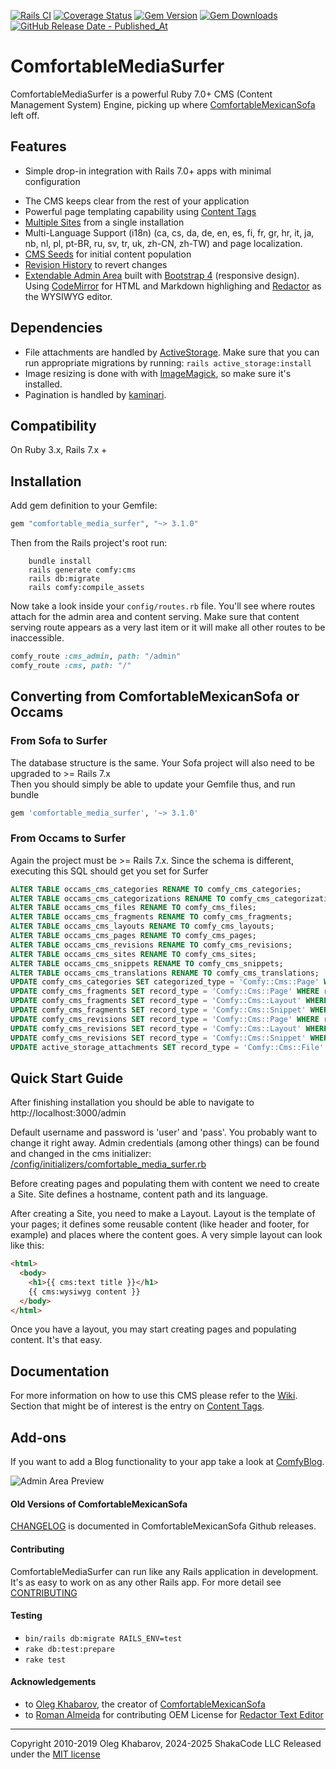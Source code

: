 [![Rails CI](https://github.com/shakacode/comfortable-media-surfer/actions/workflows/rubyonrails.yml/badge.svg)](https://github.com/shakacode/comfortable-media-surfer/actions/workflows/rubyonrails.yml)
[![Coverage Status](https://coveralls.io/repos/github/shakacode/comfortable-media-surfer/badge.svg?branch=HEAD)](https://coveralls.io/github/shakacode/comfortable-media-surfer?branch=HEAD)
[![Gem Version](https://img.shields.io/gem/v/comfortable_media_surfer.svg?style=flat)](http://rubygems.org/gems/comfortable_media_surfer)
[![Gem Downloads](https://img.shields.io/gem/dt/comfortable_media_surfer.svg?style=flat)](http://rubygems.org/gems/comfortable_media_surfer)
[![GitHub Release Date - Published_At](https://img.shields.io/github/release-date/shakacode/comfortable-media-surfer?label=last%20release&color=seagreen)](https://github.com/shakacode/comfortable-media-surfer/releases)

# ComfortableMediaSurfer

ComfortableMediaSurfer is a powerful Ruby 7.0+ CMS (Content Management System) Engine, picking up where [ComfortableMexicanSofa](https://github.com/comfy/comfortable-mexican-sofa) left off.

## Features

- Simple drop-in integration with Rails 7.0+ apps with minimal configuration
* The CMS keeps clear from the rest of your application
* Powerful page templating capability using [Content Tags](https://github.com/shakacode/comfortable-media-surfer/wiki/Docs:-Content-Tags)
* [Multiple Sites](https://github.com/shakacode/comfortable-media-surfer/wiki/Docs:-Sites) from a single installation
* Multi-Language Support (i18n) (ca, cs, da, de, en, es, fi, fr, gr, hr, it, ja, nb, nl, pl, pt-BR, ru, sv, tr, uk, zh-CN, zh-TW) and page localization.
* [CMS Seeds](https://github.com/shakacode/comfortable-media-surfer/wiki/Docs:-CMS-Seeds) for initial content population
* [Revision History](https://github.com/shakacode/comfortable-media-surfer/wiki/Docs:-Revisions) to revert changes
* [Extendable Admin Area](https://github.com/shakacode/comfortable-media-surfer/wiki/HowTo:-Reusing-Admin-Area) built with [Bootstrap 4](http://getbootstrap.com) (responsive design). Using [CodeMirror](http://codemirror.net) for HTML and Markdown highlighing and [Redactor](http://imperavi.com/redactor) as the WYSIWYG editor.

## Dependencies

- File attachments are handled by [ActiveStorage](https://github.com/rails/rails/tree/master/activestorage). Make sure that you can run appropriate migrations by running: `rails active_storage:install`
- Image resizing is done with with [ImageMagick](http://www.imagemagick.org/script/download.php), so make sure it's installed.
- Pagination is handled by [kaminari](https://github.com/amatsuda/kaminari).

## Compatibility

On Ruby 3.x, Rails 7.x +

## Installation

Add gem definition to your Gemfile:

```ruby
gem "comfortable_media_surfer", "~> 3.1.0"
```

Then from the Rails project's root run:

```
    bundle install
    rails generate comfy:cms
    rails db:migrate
    rails comfy:compile_assets
```

Now take a look inside your `config/routes.rb` file. You'll see where routes attach for the admin area and content serving. Make sure that content serving route appears as a very last item or it will make all other routes to be inaccessible.

```ruby
comfy_route :cms_admin, path: "/admin"
comfy_route :cms, path: "/"
```

## Converting from ComfortableMexicanSofa or Occams

### From Sofa to Surfer

The database structure is the same.  Your Sofa project will also need to be upgraded to >= Rails 7.x  
Then you should simply be able to update your Gemfile thus, and run bundle

```ruby
gem 'comfortable_media_surfer', '~> 3.1.0'
```

### From Occams to Surfer

Again the project must be >= Rails 7.x.  Since the schema is different, executing this SQL should get you set for Surfer

```sql
ALTER TABLE occams_cms_categories RENAME TO comfy_cms_categories;
ALTER TABLE occams_cms_categorizations RENAME TO comfy_cms_categorizations;
ALTER TABLE occams_cms_files RENAME TO comfy_cms_files;
ALTER TABLE occams_cms_fragments RENAME TO comfy_cms_fragments;
ALTER TABLE occams_cms_layouts RENAME TO comfy_cms_layouts;
ALTER TABLE occams_cms_pages RENAME TO comfy_cms_pages;
ALTER TABLE occams_cms_revisions RENAME TO comfy_cms_revisions;
ALTER TABLE occams_cms_sites RENAME TO comfy_cms_sites;
ALTER TABLE occams_cms_snippets RENAME TO comfy_cms_snippets;
ALTER TABLE occams_cms_translations RENAME TO comfy_cms_translations;
UPDATE comfy_cms_categories SET categorized_type = 'Comfy::Cms::Page' WHERE categorized_type = 'Occams::Cms::Page';
UPDATE comfy_cms_fragments SET record_type = 'Comfy::Cms::Page' WHERE record_type = 'Occams::Cms::Page';
UPDATE comfy_cms_fragments SET record_type = 'Comfy::Cms::Layout' WHERE record_type = 'Occams::Cms::Layout';
UPDATE comfy_cms_fragments SET record_type = 'Comfy::Cms::Snippet' WHERE record_type = 'Occams::Cms::Snippet';
UPDATE comfy_cms_revisions SET record_type = 'Comfy::Cms::Page' WHERE record_type = 'Occams::Cms::Page';
UPDATE comfy_cms_revisions SET record_type = 'Comfy::Cms::Layout' WHERE record_type = 'Occams::Cms::Layout';
UPDATE comfy_cms_revisions SET record_type = 'Comfy::Cms::Snippet' WHERE record_type = 'Occams::Cms::Snippet';
UPDATE active_storage_attachments SET record_type = 'Comfy::Cms::File' WHERE record_type = 'Occams::Cms::File';
```

## Quick Start Guide

After finishing installation you should be able to navigate to http://localhost:3000/admin

Default username and password is 'user' and 'pass'. You probably want to change it right away. Admin credentials (among other things) can be found and changed in the cms initializer: [/config/initializers/comfortable_media_surfer.rb](https://github.com/shakacode/comfortable-media-surfer/blob/master/config/initializers/comfortable_media_surfer.rb)

Before creating pages and populating them with content we need to create a Site. Site defines a hostname, content path and its language.

After creating a Site, you need to make a Layout. Layout is the template of your pages; it defines some reusable content (like header and footer, for example) and places where the content goes. A very simple layout can look like this:

```html
<html>
  <body>
    <h1>{{ cms:text title }}</h1>
    {{ cms:wysiwyg content }}
  </body>
</html>
```

Once you have a layout, you may start creating pages and populating content. It's that easy.

## Documentation

For more information on how to use this CMS please refer to the [Wiki](https://github.com/shakacode/comfortable-media-surfer/wiki). Section that might be of interest is the entry
on [Content Tags](https://github.com/shakacode/comfortable-media-surfer/wiki/Docs:-Content-Tags).

## Add-ons

If you want to add a Blog functionality to your app take a look at
[ComfyBlog](https://github.com/comfy/comfy-blog).

![Admin Area Preview](doc/preview.jpg)

#### Old Versions of ComfortableMexicanSofa

[CHANGELOG](//github.com/comfy/comfortable-mexican-sofa/releases) is documented in ComfortableMexicanSofa Github releases.

#### Contributing

ComfortableMediaSurfer can run like any Rails application in development. It's as easy to work on as any other Rails app. For more detail see [CONTRIBUTING](CONTRIBUTING.md)

#### Testing

- `bin/rails db:migrate RAILS_ENV=test`
- `rake db:test:prepare`
- `rake test`

#### Acknowledgements

- to [Oleg Khabarov](https://github.com/GBH), the creator of [ComfortableMexicanSofa](https://github.com/comfy/comfortable-mexican-sofa)
- to [Roman Almeida](https://github.com/nasmorn) for contributing OEM License for [Redactor Text Editor](http://imperavi.com/redactor)

---

Copyright 2010-2019 Oleg Khabarov, 2024-2025 ShakaCode LLC
Released under the [MIT license](LICENSE)
